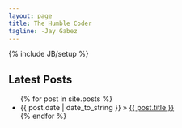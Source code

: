 ```yaml
---
layout: page
title: The Humble Coder
tagline: -Jay Gabez
---
```

{% include JB/setup %}

## Latest Posts


<ul class="posts">
  {% for post in site.posts %}
    <li><span>{{ post.date | date_to_string }}</span> &raquo; <a href="{{ BASE_PATH }}{{ post.url }}">{{ post.title }}</a></li>
  {% endfor %}
</ul>



